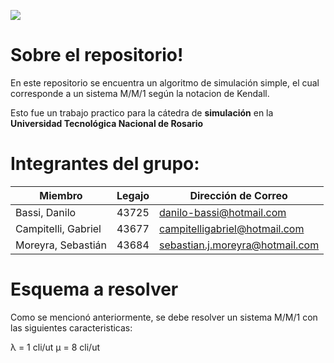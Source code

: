   ![](/images/UtnLogo.png)
# Sobre el repositorio! 

En este repositorio se encuentra un algoritmo de simulación simple, el cual corresponde a un sistema M/M/1 según la notacion de Kendall.

Esto fue un trabajo practico para la cátedra de **simulación** en la **Universidad Tecnológica Nacional de Rosario**

# Integrantes del grupo:
|       Miembro         |Legajo                 |Dirección de Correo           					|
|-----------------------|-----------------------|-----------------------------------------------|
|Bassi, Danilo           |43725					|danilo-bassi@hotmail.com                       |
|Campitelli, Gabriel     |43677					|campitelligabriel@hotmail.com                  |
|Moreyra, Sebastián      |43684					|sebastian.j.moreyra@hotmail.com                |



# Esquema a resolver

Como se mencionó anteriormente, se debe resolver un sistema M/M/1 con las siguientes caracteristicas:

λ = 1 cli/ut
μ = 8 cli/ut
